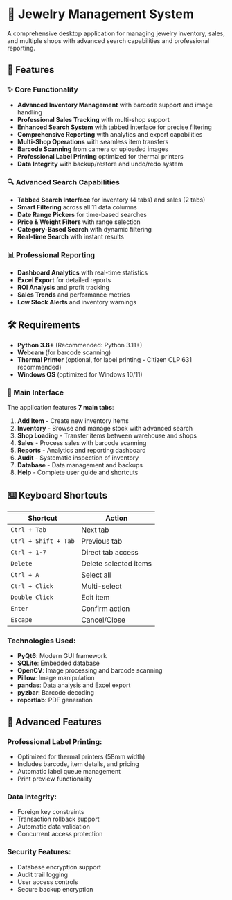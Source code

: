 # 💎 Jewelry Management System

A comprehensive desktop application for managing jewelry inventory, sales, and multiple shops with advanced search capabilities and professional reporting.

## 🚀 Features

### ✨ Core Functionality
- **Advanced Inventory Management** with barcode support and image handling
- **Professional Sales Tracking** with multi-shop support
- **Enhanced Search System** with tabbed interface for precise filtering
- **Comprehensive Reporting** with analytics and export capabilities
- **Multi-Shop Operations** with seamless item transfers
- **Barcode Scanning** from camera or uploaded images
- **Professional Label Printing** optimized for thermal printers
- **Data Integrity** with backup/restore and undo/redo system

### 🔍 Advanced Search Capabilities
- **Tabbed Search Interface** for inventory (4 tabs) and sales (2 tabs)
- **Smart Filtering** across all 11 data columns
- **Date Range Pickers** for time-based searches
- **Price & Weight Filters** with range selection
- **Category-Based Search** with dynamic filtering
- **Real-time Search** with instant results

### 📊 Professional Reporting
- **Dashboard Analytics** with real-time statistics
- **Excel Export** for detailed reports
- **ROI Analysis** and profit tracking
- **Sales Trends** and performance metrics
- **Low Stock Alerts** and inventory warnings

## 🛠️ Requirements

- **Python 3.8+** (Recommended: Python 3.11+)
- **Webcam** (for barcode scanning)
- **Thermal Printer** (optional, for label printing - Citizen CLP 631 recommended)
- **Windows OS** (optimized for Windows 10/11)

### 🏪 Main Interface

The application features **7 main tabs**:

1. **Add Item** - Create new inventory items
2. **Inventory** - Browse and manage stock with advanced search
3. **Shop Loading** - Transfer items between warehouse and shops
4. **Sales** - Process sales with barcode scanning
5. **Reports** - Analytics and reporting dashboard
6. **Audit** - Systematic inspection of inventory
7. **Database** - Data management and backups
8. **Help** - Complete user guide and shortcuts

## ⌨️ Keyboard Shortcuts

| Shortcut | Action |
|----------|--------|
| `Ctrl + Tab` | Next tab |
| `Ctrl + Shift + Tab` | Previous tab |
| `Ctrl + 1-7` | Direct tab access |
| `Delete` | Delete selected items |
| `Ctrl + A` | Select all |
| `Ctrl + Click` | Multi-select |
| `Double Click` | Edit item |
| `Enter` | Confirm action |
| `Escape` | Cancel/Close |

### Technologies Used:
- **PyQt6**: Modern GUI framework
- **SQLite**: Embedded database
- **OpenCV**: Image processing and barcode scanning
- **Pillow**: Image manipulation
- **pandas**: Data analysis and Excel export
- **pyzbar**: Barcode decoding
- **reportlab**: PDF generation

## 🚀 Advanced Features

### Professional Label Printing:
- Optimized for thermal printers (58mm width)
- Includes barcode, item details, and pricing
- Automatic label queue management
- Print preview functionality

### Data Integrity:
- Foreign key constraints
- Transaction rollback support
- Automatic data validation
- Concurrent access protection

### Security Features:
- Database encryption support
- Audit trail logging
- User access controls
- Secure backup encryption
